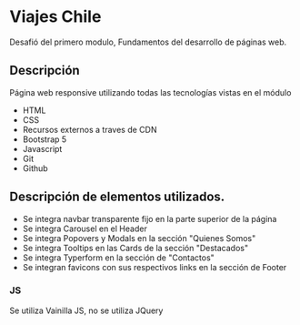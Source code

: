 # Viajes Chile

Desafió del primero modulo, Fundamentos del desarrollo de páginas web.

## Descripción

Página web responsive utilizando todas las tecnologías vistas en el módulo

- HTML
- CSS
- Recursos externos a traves de CDN
- Bootstrap 5
- Javascript
- Git
- Github

## Descripción de elementos utilizados.

- Se integra navbar transparente fijo en la parte superior de la página
- Se integra Carousel en el Header
- Se integra Popovers y Modals en la sección "Quienes Somos"
- Se integra Tooltips en las Cards de la sección "Destacados"
- Se integra Typerform en la sección de "Contactos"
- Se integran favicons con sus respectivos links en la sección de Footer

### JS

Se utiliza Vainilla JS, no se utiliza JQuery



